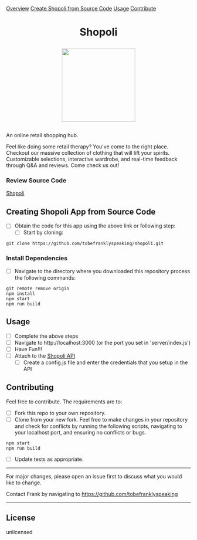 
[Overview](#shopoli)
	[Create Shopoli from Source Code](#creating-shopoli-app-from-source-code)
		[Usage](#usage)
			[Contribute](#contributing)





# <p align="center"> Shopoli </p>  <p align="center"><img src="https://i.imgur.com/6uNfTbL.png"  width="200"  height="auto"></p>


An online retail shopping hub.

Feel like doing some retail therapy? You've come to the right place. Checkout our massive collection of clothing that will lift your spirits. Customizable selections, interactive wardrobe, and real-time feedback through Q&A and reviews. Come check us out!

  ### Review Source Code
  [Shopoli](https://github.com/tobefranklyspeaking/Shopoli)

## Creating Shopoli App from Source Code

- [ ] Obtain the code for this app using the above link or following step:
	- [ ] Start by cloning:
```
git clone https://github.com/tobefranklyspeaking/shopoli.git
```

### Install Dependencies

- [ ] Navigate to the directory where you downloaded this repository process the following commands:

```
git remote remove origin
npm install
npm start
npm run build
```

## Usage
- [ ] Complete the above steps
- [ ] Navigate to http://localhost:3000 (or the port you set in 'server/index.js')
- [ ] Have Fun!!!
- [ ] Attach to the [Shopoli API](https://github.com/shale-rfe4)
  - [ ] Create a config.js file and enter the credentials that you setup in the API

## Contributing

Feel free to contribute. The requirements are to:
- [ ] Fork this repo to your own repository.
- [ ] Clone from your new fork.
Feel free to make changes in your repository and check for conflicts by running the following scripts, navigating to your localhost port, and ensuring no conflicts or bugs.

```
npm start
npm run build
```
- [ ] Update tests as appropriate.

---
For major changes, please open an issue first to discuss what you would like to change.

Contact Frank by navigating to https://github.com/tobefranklyspeaking

---

## License

unlicensed
